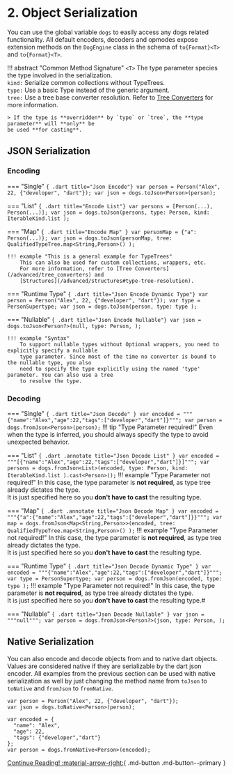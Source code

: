 # 2. Object Serialization

You can use the global variable `dogs` to easily access any dogs related functionality.
All default encoders, decoders and opmodes expose extension methods on the `DogEngine` class
in the schema of `to{Format}<T>` and `to{Format}<T>`.

!!! abstract "Common Method Signature"
    `<T>` The type parameter species the type involved in the serialization.  
    `kind:` Serialize common collections without TypeTrees.  
    `type:` Use a basic Type instead of the generic argument.  
    `tree:` Use a tree base converter resolution. Refer to 
    [Tree Converters](/advanced/tree_converters) for more information.

    > If the type is **overridden** by `type` or `tree`, the **type parameter** will **only** be 
    be used **for casting**.


## JSON Serialization
### Encoding
=== "Single"
    ``` { .dart title="Json Encode"}
    var person = Person("Alex", 22, {"developer", "dart"});
    var json = dogs.toJson<Person>(person);
    ```

=== "List"
    ``` { .dart title="Encode List"}
    var persons = [Person(...), Person(...)];
    var json = dogs.toJson(persons,
        type: Person,
        kind: IterableKind.list
    );
    ```

=== "Map"
    ``` { .dart title="Encode Map" }
    var personMap = {"a": Person(...)};
    var json = dogs.toJson(personMap,
        tree: QualifiedTypeTree.map<String,Person>()
    );
    ```

    !!! example "This is a general example for TypeTrees"
        This can also be used for custom collections, wrappers, etc.  
        For more information, refer to [Tree Converters](/advanced/tree_converters) and
        [Structures](/advanced/structures#type-tree-resolution).

=== "Runtime Type"
    ``` { .dart title="Json Encode Dynamic Type"}
    var person = Person("Alex", 22, {"developer", "dart"});
    var type = PersonSupertype;
    var json = dogs.toJson(person,
        type: type
    );
    ```

=== "Nullable"
    ``` { .dart title="Json Encode Nullable"}
    var json = dogs.toJson<Person?>(null,
        type: Person,
    );
    ```

    !!! example "Syntax"
        To support nullable types without Optional wrappers, you need to explicitly specify a nullable
        type parameter. Since most of the time no converter is bound to the nullable type, you also
        need to specify the type explicitly using the named 'type' parameter. You can also use a tree
        to resolve the type.

### Decoding

=== "Single"
    ``` { .dart title="Json Decode" }
    var encoded = """{"name":"Alex","age":22,"tags":["developer","dart"]}""";
    var person = dogs.fromJson<Person>(person);
    ```
    !!! tip "Type Parameter required!"
        Even when the type is inferred, you should always specify the type
        to avoid unexpected behavior.

=== "List"
    ``` { .dart .annotate title="Json Decode List" }
    var encoded = """[{"name":"Alex","age":22,"tags":["developer","dart"]}]""";
    var persons = dogs.fromJson<List>(encoded,
        type: Person,
        kind: IterableKind.list
    ).cast<Person>();
    ```
    !!! example "Type Parameter not required!"
        In this case, the type parameter is **not required**, as type tree already dictates the type.  
        It is just specified here so you **don't have to cast** the resulting type.

=== "Map"
    ``` { .dart .annotate title="Json Decode Map" }
    var encoded = """{"a":{"name":"Alex","age":22,"tags":["developer","dart"]}}""";
    var map = dogs.fromJson<Map<String,Person>>(encoded,
        tree: QualifiedTypeTree.map<String,Person>()
    );
    ```
    !!! example "Type Parameter not required!" 
        In this case, the type parameter is **not required**, as type tree already dictates the type.  
        It is just specified here so you **don't have to cast** the resulting type.

=== "Runtime Type"
    ``` { .dart title="Json Decode Dynamic Type" }
    var encoded = """{"name":"Alex","age":22,"tags":["developer","dart"]}""";
    var type = PersonSupertype;
    var person = dogs.fromJson(encoded,
        type: type
    );
    ```
    !!! example "Type Parameter not required!"
        In this case, the type parameter is **not required**, as type tree already dictates the type.  
        It is just specified here so you **don't have to cast** the resulting type.#

=== "Nullable"
    ``` { .dart title="Json Decode Nullable" }
    var json = """null""";
    var person = dogs.fromJson<Person?>(json,
        type: Person,
    );
    ```

## Native Serialization

You can also encode and decode objects from and to native dart objects.
Values are considered native if they are serializable by the dart json encoder.
All examples from the previous section can be used with native serialization as well by just
changing the method name from `toJson` to `toNative` and `fromJson` to `fromNative`.

``` { .dart title="Native Encode"}
var person = Person("Alex", 22, {"developer", "dart"});
var json = dogs.toNative<Person>(person);
```

``` { .dart title="Native Decode"}
var encoded = {
  "name": "Alex",
  "age": 22,
  "tags": {"developer","dart"}
};
var person = dogs.fromNative<Person>(encoded);
```

[Continue Reading! :material-arrow-right:](/projection/){ .md-button .md-button--primary }